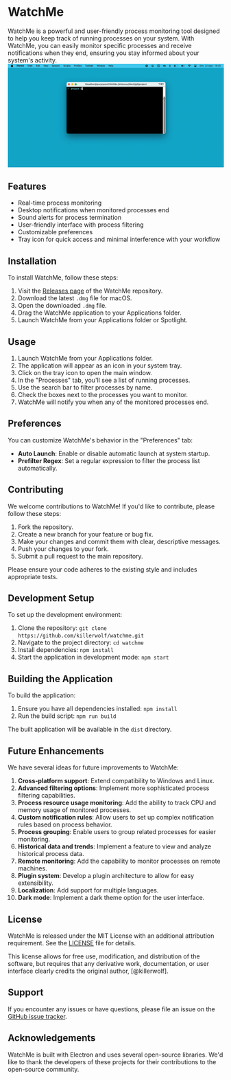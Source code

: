 # WatchMe


WatchMe is a powerful and user-friendly process monitoring tool designed to help you keep track of running processes on your system. With WatchMe, you can easily monitor specific processes and receive notifications when they end, ensuring you stay informed about your system's activity.
![Demo](misc/WatchMe-Github.gif)
## Features

- Real-time process monitoring
- Desktop notifications when monitored processes end
- Sound alerts for process termination
- User-friendly interface with process filtering
- Customizable preferences
- Tray icon for quick access and minimal interference with your workflow

## Installation

To install WatchMe, follow these steps:

1. Visit the [Releases page](https://github.com/killerwolf/watchme/releases) of the WatchMe repository.
2. Download the latest `.dmg` file for macOS.
3. Open the downloaded `.dmg` file.
4. Drag the WatchMe application to your Applications folder.
5. Launch WatchMe from your Applications folder or Spotlight.

## Usage

1. Launch WatchMe from your Applications folder.
2. The application will appear as an icon in your system tray.
3. Click on the tray icon to open the main window.
4. In the "Processes" tab, you'll see a list of running processes.
5. Use the search bar to filter processes by name.
6. Check the boxes next to the processes you want to monitor.
7. WatchMe will notify you when any of the monitored processes end.

## Preferences

You can customize WatchMe's behavior in the "Preferences" tab:

- **Auto Launch**: Enable or disable automatic launch at system startup.
- **Prefilter Regex**: Set a regular expression to filter the process list automatically.

## Contributing

We welcome contributions to WatchMe! If you'd like to contribute, please follow these steps:

1. Fork the repository.
2. Create a new branch for your feature or bug fix.
3. Make your changes and commit them with clear, descriptive messages.
4. Push your changes to your fork.
5. Submit a pull request to the main repository.

Please ensure your code adheres to the existing style and includes appropriate tests.

## Development Setup

To set up the development environment:

1. Clone the repository: `git clone https://github.com/killerwolf/watchme.git`
2. Navigate to the project directory: `cd watchme`
3. Install dependencies: `npm install`
4. Start the application in development mode: `npm start`

## Building the Application

To build the application:

1. Ensure you have all dependencies installed: `npm install`
2. Run the build script: `npm run build`

The built application will be available in the `dist` directory.

## Future Enhancements

We have several ideas for future improvements to WatchMe:

1. **Cross-platform support**: Extend compatibility to Windows and Linux.
2. **Advanced filtering options**: Implement more sophisticated process filtering capabilities.
3. **Process resource usage monitoring**: Add the ability to track CPU and memory usage of monitored processes.
4. **Custom notification rules**: Allow users to set up complex notification rules based on process behavior.
5. **Process grouping**: Enable users to group related processes for easier monitoring.
6. **Historical data and trends**: Implement a feature to view and analyze historical process data.
7. **Remote monitoring**: Add the capability to monitor processes on remote machines.
8. **Plugin system**: Develop a plugin architecture to allow for easy extensibility.
9. **Localization**: Add support for multiple languages.
10. **Dark mode**: Implement a dark theme option for the user interface.

## License

WatchMe is released under the MIT License with an additional attribution requirement. See the [LICENSE](LICENSE) file for details.

This license allows for free use, modification, and distribution of the software, but requires that any derivative work, documentation, or user interface clearly credits the original author, [@killerwolf].


## Support

If you encounter any issues or have questions, please file an issue on the [GitHub issue tracker](https://github.com/killerwolf/watchme/issues).

## Acknowledgements

WatchMe is built with Electron and uses several open-source libraries. We'd like to thank the developers of these projects for their contributions to the open-source community.
